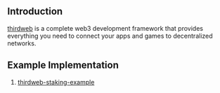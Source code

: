 ## Introduction

[thirdweb](https://portal.thirdweb.com/) is a complete web3 development framework that provides everything you need to connect your apps and games to decentralized networks.


## Example Implementation

1. [thirdweb-staking-example](https://github.com/ayo-klaytn/thirdweb-erc20staking-example)